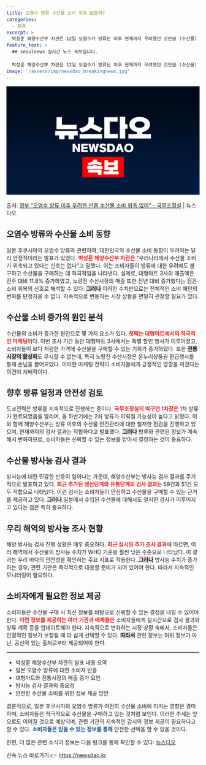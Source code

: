 ```yaml
---
title: 오염수 방류 수산물 소비 위축 없을까?
categories:
  - 환경
excerpt: >
  박성훈 해양수산부 차관은 12일 오염수가 방류된 이후 현재까지 우려했던 것만큼 (수산물) 소비가 위축되고 있…
feature_text: >
  ## seoulnews 실시간 뉴스 속보입니다.

  박성훈 해양수산부 차관은 12일 오염수가 방류된 이후 현재까지 우려했던 것만큼 (수산물) 소비가 위축되고 있…
image: '/assets/img/newsdao_breakingnews.jpg'
---
```


![뉴스다오 속보](/assets/img/newsdao_breakingnews.jpg)

<p>출처: <a href="https://newsdao.kr/1912" rel="dofollow">정부 “오염수 방류 이후 우려한 만큼 수산물 소비 위축 없어”  - 국무조정실</a> | 뉴스다오</p>

<h2 data-ke-size="size26">오염수 방류와 수산물 소비 동향</h2>

<p data-ke-size="size16">일본 후쿠시마의 오염수 방류와 관련하여, 대한민국의 수산물 소비 동향이 우려와는 달리 안정적이라는 발표가 있었다. <b><span style="color: #ee2323;">박성훈 해양수산부 차관은</span></b> “우리나라에서 수산물 소비가 위축되고 있다는 신호는 없다”고 말했다. 이는 소비자들이 방류에 대한 우려에도 불구하고 수산물을 구매하는 데 적극적임을 나타낸다. 실제로, 대형마트 3사의 매출액은 전주 대비 11.8% 증가하였고, 노량진 수산시장의 매출 또한 전년 대비 증가했다는 점은 소비 회복의 신호로 해석할 수 있다. <b><span style="background-color: #21538527;">그러나</span></b> 이러한 수치만으로는 전체적인 소비 패턴의 변화를 단정지을 수 없다. 지속적으로 변동하는 시장 상황을 면밀히 관찰할 필요가 있다.</p>

<h2 data-ke-size="size26">수산물 소비 증가의 원인 분석</h2>

<p data-ke-size="size16">수산물의 소비가 증가한 원인으로 몇 가지 요소가 있다. <b><span style="color: #ee2323;">첫째는 대형마트에서의 적극적인 마케팅</span></b>이다. 이번 조사 기간 동안 대형마트 3사에서는 특별 할인 행사가 이루어졌고, 소비자들이 보다 저렴한 가격에 수산물을 구매할 수 있는 기회가 증가하였다. 또한 <b><span style="background-color: #21538527;">전통시장의 활성화</span></b>도 무시할 수 없는데, 특히 노량진 수산시장은 온누리상품권 환급행사를 통해 손님을 끌어모았다. 이러한 마케팅 전략이 소비자들에게 긍정적인 영향을 미쳤다는 의견이 지배적이다.</p>

<h2 data-ke-size="size26">향후 방류 일정과 안전성 검토</h2>

<p data-ke-size="size16">도쿄전력은 방류를 지속적으로 진행하는 중이다. <b><span style="color: #ee2323;">국무조정실의 박구연 1차장은</span></b> 1차 방류가 완료되었음을 알리며, 올 하반기에는 2차 방류가 이뤄질 가능성이 높다고 밝혔다. 이와 함께 해양수산부는 방류 이후의 수산물 안전관리에 대한 철저한 점검을 진행하고 있으며, 현재까지의 검사 결과는 적합하다고 발표했다. <b><span style="background-color: #21538527;">그러나</span></b> 방류와 관련된 정보가 계속해서 변화하므로, 소비자들은 신뢰할 수 있는 정보를 받아서 결정하는 것이 중요하다.</p>

<h2 data-ke-size="size26">수산물 방사능 검사 결과</h2>

<p data-ke-size="size16">방사능에 대한 민감한 반응이 일어나는 가운데, 해양수산부는 방사능 검사 결과를 주기적으로 발표하고 있다. <b><span style="color: #ee2323;">최근 추가된 생산단계와 유통단계의 검사 결과는</span></b> 59건과 51건 모두 적합으로 나타났다. 이런 검사는 소비자들이 안심하고 수산물을 구매할 수 있는 근거를 제공하고 있다. <b><span style="background-color: #21538527;">그러나</span></b> 일본에서 수입된 수산물에 대해서도 철저한 검사가 이루어지고 있다는 점은 특히 중요하다.</p>

<h2 data-ke-size="size26">우리 해역의 방사능 조사 현황</h2>

<p data-ke-size="size16">해양 방사능 검사 진행 상황은 매우 중요하다. <b><span style="color: #ee2323;">최근 실시된 추가 조사 결과</span></b>에 따르면, 여러 해역에서 수산물의 방사능 수치가 WHO 기준을 훨씬 낮은 수준으로 나타났다. 이 결과는 우리 바다의 안전성을 확인하는 주요 지표로 작용한다. <b><span style="background-color: #21538527;">그러나</span></b> 방사능 수치가 증가하는 경우, 관련 기관은 즉각적으로 대응할 준비가 되어 있어야 한다. 따라서 지속적인 모니터링이 필요하다.</p>

<h2 data-ke-size="size26">소비자에게 필요한 정보 제공</h2>

<p data-ke-size="size16">소비자들은 수산물 구매 시 최신 정보를 바탕으로 신뢰할 수 있는 결정을 내릴 수 있어야 한다. <b><span style="color: #ee2323;">이런 정보를 제공하는 여러 기관과 매체들은</span></b> 소비자들에게 실시간으로 검사 결과와 방류 계획 등을 업데이트해야 한다. 지속적으로 변화하는 시장 상황 속에서, 소비자들은 안정적인 정보가 보장될 때 더 쉽게 선택할 수 있다. <b><span style="background-color: #21538527;">따라서</span></b> 관련 정보는 허위 정보가 아닌, 공신력 있는 출처로부터 제공되어야 한다.</p>

<hr style="height: 1px; border: 1px solid #ccc;">
<ul>
    <li>박성훈 해양수산부 차관의 발표 내용 요약</li>
    <li>일본 오염수 방류에 대한 소비자 반응</li>
    <li>대형마트와 전통시장의 매출 증가 요인</li>
    <li>방사능 검사 결과의 중요성</li>
    <li>안전한 수산물 소비를 위한 정보 제공 방안</li>
</ul>

<p data-ke-size="size16">결론적으로, 일본 후쿠시마의 오염수 방류가 여전히 수산물 소비에 미치는 영향은 경미하며, 소비자들은 적극적으로 수산물을 구매하고 있는 것처럼 보인다. 이러한 추세는 앞으로도 이어질 것으로 예상되며, 관련 기관의 지속적인 감시와 정보 제공이 필요하다고 할 수 있다. <b><span style="color: #1a5490;">소비자들은 믿을 수 있는 정보를 통해</span></b> 안전한 선택을 할 수 있을 것이다.</p>

<p data-ke-size="size16">한편, 더 많은 관련 소식과 정보는 다음 링크를 통해 확인할 수 있다: <a href="https://newsdao.kr/1912">뉴스다오</a></p> 

신속 뉴스 바로가기 👉 <a href="https://newsdao.kr" rel="dofollow">https://newsdao.kr</a>


